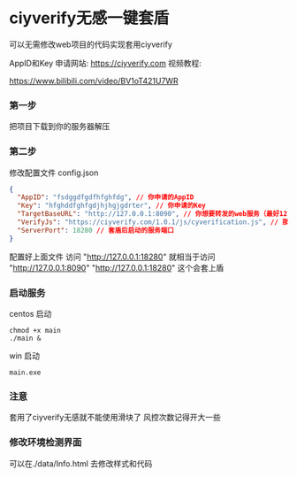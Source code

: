 # ciyverify无感一键套盾

可以无需修改web项目的代码实现套用ciyverify

AppID和Key 申请网站:
    https://ciyverify.com
视频教程:

https://www.bilibili.com/video/BV1oT421U7WR

### 第一步
把项目下载到你的服务器解压

### 第二步
修改配置文件 config.json
```json
{
  "AppID": "fsdggdfgdfhfghfdg", // 你申请的AppID
  "Key": "hfghddfghfgdjhjhgjgdrter", // 你申请的Key
  "TargetBaseURL": "http://127.0.0.1:8090", // 你想要转发的web服务（最好127.0.0.1本地，套域名什么的可能会出现跨域问题）
  "VerifyJs": "https://ciyverify.com/1.0.1/js/cyverification.js", // 那个版本的校验js
  "ServerPort": 18280 // 套盾后启动的服务端口
}
```
配置好上面文件
访问 "http://127.0.0.1:18280" 就相当于访问 "http://127.0.0.1:8090"
"http://127.0.0.1:18280" 这个会套上盾 


### 启动服务
centos 启动
```shell
chmod +x main
./main &
```
win 启动
```shell
main.exe
```

### 注意
套用了ciyverify无感就不能使用滑块了
风控次数记得开大一些

### 修改环境检测界面
可以在./data/Info.html 去修改样式和代码
